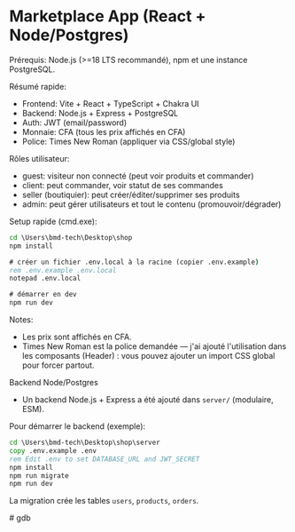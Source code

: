 

# Marketplace App (React + Node/Postgres)

Prérequis: Node.js (>=18 LTS recommandé), npm et une instance PostgreSQL.

Résumé rapide:

- Frontend: Vite + React + TypeScript + Chakra UI
- Backend: Node.js + Express + PostgreSQL
- Auth: JWT (email/password)
- Monnaie: CFA (tous les prix affichés en CFA)
- Police: Times New Roman (appliquer via CSS/global style)

Rôles utilisateur:
- guest: visiteur non connecté (peut voir produits et commander)
- client: peut commander, voir statut de ses commandes
- seller (boutiquier): peut créer/éditer/supprimer ses produits
- admin: peut gérer utilisateurs et tout le contenu (promouvoir/dégrader)

Setup rapide (cmd.exe):

```cmd
cd \Users\bmd-tech\Desktop\shop
npm install

# créer un fichier .env.local à la racine (copier .env.example)
rem .env.example .env.local
notepad .env.local

# démarrer en dev
npm run dev
```


Notes:
- Les prix sont affichés en CFA.
- Times New Roman est la police demandée — j'ai ajouté l'utilisation dans les composants (Header) : vous pouvez ajouter un import CSS global pour forcer partout.

Backend Node/Postgres
- Un backend Node.js + Express a été ajouté dans `server/` (modulaire, ESM).

Pour démarrer le backend (exemple):

```cmd
cd \Users\bmd-tech\Desktop\shop\server
copy .env.example .env
rem Edit .env to set DATABASE_URL and JWT_SECRET
npm install
npm run migrate
npm run dev
```

La migration crée les tables `users`, `products`, `orders`.

#   g d b  
 